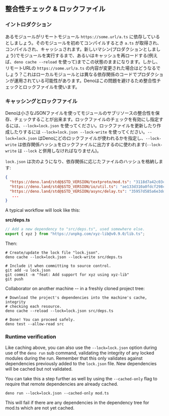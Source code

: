 <!-- ## Integrity checking & lock files -->
## 整合性チェック & ロックファイル

<!-- ### Introduction -->
### イントロダクション

<!--
Let's say your module depends on remote module `https://some.url/a.ts`. When you
compile your module for the first time `a.ts` is retrieved, compiled and cached.
It will remain this way until you run your module on a new machine (say in
production) or reload the cache (through `deno cache --reload` for example). But
what happens if the content in the remote url `https://some.url/a.ts` is
changed? This could lead to your production module running with different
dependency code than your local module. Deno's solution to avoid this is to use
integrity checking and lock files.
-->
あるモジュールがリモートモジュール `https://some.url/a.ts` に依存しているとしましょう。そのモジュールを初めてコンパイルするとき `a.ts` が取得され、コンパイルされ、キャッシュされます。新しいマシン(プロダクションとしましょう)でモジュールを実行するまで、あるいはキャッシュを再ロードする(例えば、`deno cache --reload` を使って)までこの状態のままになります。しかし、リモートURLの `https://some.url/a.ts` の内容が変更された場合はどうなるでしょう？これはローカルモジュールとは異なる依存関係のコードでプロダクションが運用されている可能性があります。Denoはこの問題を避けるため整合性チェックとロックファイルを使います。

<!-- ### Caching and lock files -->
### キャッシングとロックファイル

<!--
Deno can store and check subresource integrity for modules using a small JSON
file. Use the `--lock=lock.json` to enable and specify lock file checking. To
update or create a lock use `--lock=lock.json --lock-write`. The
`--lock=lock.json` tells Deno what the lock file to use is, while the
`--lock-write` is used to output dependency hashes to the lock file
(`--lock-write` must be used in conjunction with `--lock`).
-->
Denoは小さなJSONファイルを使ってモジュールのサブリソースの整合性を保存、チェックすることが出来ます。ロックファイルのチェックを有効にし指定するには、`--lock=lock.json` を使ってください。ロックファイルを更新したり作成したりするには `--lock=lock.json --lock-write` を使ってください。`--lock=lock.json` はDenoにどのロックファイルが使われるかを指定し、`--lock-write` は依存関係ハッシュをロックファイルに出力するのに使われます(`--lock-write` は `--lock` と併用しなければなりません)。

<!--
A `lock.json` might look like this, storing a hash of the file against the
dependency:
-->
`lock.json` は次のようになり、依存関係に応じたファイルのハッシュを格納します:

```json
{
  "https://deno.land/std@$STD_VERSION/textproto/mod.ts": "3118d7a42c03c242c5a49c2ad91c8396110e14acca1324e7aaefd31a999b71a4",
  "https://deno.land/std@$STD_VERSION/io/util.ts": "ae133d310a0fdcf298cea7bc09a599c49acb616d34e148e263bcb02976f80dee",
  "https://deno.land/std@$STD_VERSION/async/delay.ts": "35957d585a6e3dd87706858fb1d6b551cb278271b03f52c5a2cb70e65e00c26a",
   ...
}
```

A typical workflow will look like this:

**src/deps.ts**

```ts
// Add a new dependency to "src/deps.ts", used somewhere else.
export { xyz } from "https://unpkg.com/xyz-lib@v0.9.0/lib.ts";
```

Then:

```shell
# Create/update the lock file "lock.json".
deno cache --lock=lock.json --lock-write src/deps.ts

# Include it when committing to source control.
git add -u lock.json
git commit -m "feat: Add support for xyz using xyz-lib"
git push
```

Collaborator on another machine -- in a freshly cloned project tree:

```shell
# Download the project's dependencies into the machine's cache, integrity
# checking each resource.
deno cache --reload --lock=lock.json src/deps.ts

# Done! You can proceed safely.
deno test --allow-read src
```

### Runtime verification

Like caching above, you can also use the `--lock=lock.json` option during use of
the `deno run` sub command, validating the integrity of any locked modules
during the run. Remember that this only validates against dependencies
previously added to the `lock.json` file. New dependencies will be cached but
not validated.

You can take this a step further as well by using the `--cached-only` flag to
require that remote dependencies are already cached.

```shell
deno run --lock=lock.json --cached-only mod.ts
```

This will fail if there are any dependencies in the dependency tree for mod.ts
which are not yet cached.

<!-- TODO - Add detail on dynamic imports -->
